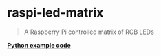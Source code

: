# raspi-led-matrix

> A Raspberry Pi controlled matrix of RGB LEDs

[**Python example code**](https://github.com/hzeller/rpi-rgb-led-matrix/tree/master/bindings/python)

